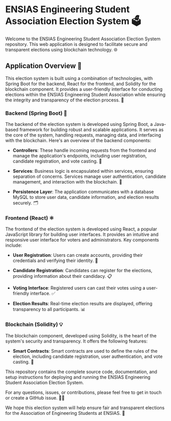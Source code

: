 # ENSIAS Engineering Student Association Election System 🗳️

Welcome to the ENSIAS Engineering Student Association Election System repository. This web application is designed to facilitate secure and transparent elections using blockchain technology. 🌐

## Application Overview 📜

This election system is built using a combination of technologies, with Spring Boot for the backend, React for the frontend, and Solidity for the blockchain component. It provides a user-friendly interface for conducting elections within the ENSIAS Engineering Student Association while ensuring the integrity and transparency of the election process. 🚀

### Backend (Spring Boot) 🧰

The backend of the election system is developed using Spring Boot, a Java-based framework for building robust and scalable applications. It serves as the core of the system, handling requests, managing data, and interfacing with the blockchain. Here's an overview of the backend components:

- **Controllers**: These handle incoming requests from the frontend and manage the application's endpoints, including user registration, candidate registration, and vote casting. 📡

- **Services**: Business logic is encapsulated within services, ensuring separation of concerns. Services manage user authentication, candidate management, and interaction with the blockchain. 💼

- **Persistence Layer**: The application communicates with a database MySQL to store user data, candidate information, and election results securely. 🗂️

### Frontend (React) ⚛️

The frontend of the election system is developed using React, a popular JavaScript library for building user interfaces. It provides an intuitive and responsive user interface for voters and administrators. Key components include:

- **User Registration**: Users can create accounts, providing their credentials and verifying their identity. 👤

- **Candidate Registration**: Candidates can register for the elections, providing information about their candidacy. 📋

- **Voting Interface**: Registered users can cast their votes using a user-friendly interface. ✅

- **Election Results**: Real-time election results are displayed, offering transparency to all participants. 📊

### Blockchain (Solidity) 💡

The blockchain component, developed using Solidity, is the heart of the system's security and transparency. It offers the following features:

- **Smart Contracts**: Smart contracts are used to define the rules of the election, including candidate registration, user authentication, and vote casting. 📜


This repository contains the complete source code, documentation, and setup instructions for deploying and running the ENSIAS Engineering Student Association Election System.

For any questions, issues, or contributions, please feel free to get in touch or create a GitHub issue. 🙋‍♂️

We hope this election system will help ensure fair and transparent elections for the Association of Engineering Students at ENSIAS. 🤝

